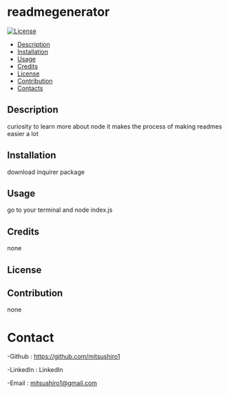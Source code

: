 # readmegenerator
[![License](https://img.shields.io/badge/License-Apache%202.0-blue.svg)](https://opensource.org/licenses/Apache-2.0)

- [Description](#Description)
- [Installation](#installation)
- [Usage](#Usage)
- [Credits](#Credits)
- [License](#License)
- [Contribution](#Contribution)
- [Contacts](#Contacts)

## Description

curiosity
to learn more about node
it makes the process of making readmes easier
a lot

## Installation

download inquirer package

## Usage

go to your terminal and node index.js

## Credits

none

## License

 

## Contribution

none

# Contact

-Github : https://github.com/mitsushiro1

-LinkedIn : LinkedIn

-Email : mitsushiro1@gmail.com 
